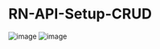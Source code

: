 # RN-API-Setup-CRUD
![image](https://user-images.githubusercontent.com/99633637/219386358-52695dbc-6c59-4071-999a-14c41611183b.png)
![image](https://user-images.githubusercontent.com/99633637/219386442-6e9b96e2-a688-4848-83d5-2ebf29a7c87d.png)
